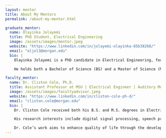 ```yaml
---
layout: mentor
title: About My Mentors
permalink: /about-my-mentor.html

graduate_mentor:
  name: Olayinka Jolayemi
  title: PhD Student, Electrical Engineering
  image: /assets/images/mentor.jpeg
  website: "https://www.linkedin.com/in/jolayemi-olayinka-85b38268/"
  email: "oljol3@morgan.edu"
  bio: |
    Olayinka Jolayemi is a PhD candidate in Electrical Engineering, focused on Secure Embedded Systems. He is involved with Dr. Cole's Secure Signal and Systems research group, where his primary research explores adversarial attack effects on Resilient Distributed Algorithms (RDO).

    He holds both a Bachelor of Science (BS) and a Master of Science (MS) in Electrical Engineering. He earned his BS from the University of Ilorin in Nigeria and his MS from Morgan State University. After completing his MS, Olayinka began working at Kinzo Engineering as a Cybersecurity Engineer, focusing on protecting systems and networks against cyber threats.

faculty_mentor:
  name: Dr. Cliston Cole, Ph.D.
  title: Assistant Professor at MSU | Electrical Engineer | Auditory Modeling | Speech Perception
  image: /assets/images/facultyadvisor.jpeg
  website: "https://www.linkedin.com/in/cliston-cole-ph-d/"
  email: "cliston.cole@morgan.edu"
  bio: |
    Dr. Cliston Cole received both his B.S. and M.S. degrees in Electrical Engineering from Tuskegee University. He earned his Ph.D. in Electrical and Computer Engineering from the University of Illinois at Urbana-Champaign.

    His research interests include digital signal processing, speech processing, image processing, radar processing, artificial intelligence (AI), machine learning, and neuroscience. He focuses on techniques for improving speech recognition and computer vision in both communication and intelligent systems.

    Dr. Cole’s work aims to enhance quality of life through the development of software algorithms and systems for embedded smart AI platforms.
---
```

